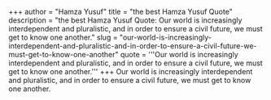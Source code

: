 +++
author = "Hamza Yusuf"
title = "the best Hamza Yusuf Quote"
description = "the best Hamza Yusuf Quote: Our world is increasingly interdependent and pluralistic, and in order to ensure a civil future, we must get to know one another."
slug = "our-world-is-increasingly-interdependent-and-pluralistic-and-in-order-to-ensure-a-civil-future-we-must-get-to-know-one-another"
quote = '''Our world is increasingly interdependent and pluralistic, and in order to ensure a civil future, we must get to know one another.'''
+++
Our world is increasingly interdependent and pluralistic, and in order to ensure a civil future, we must get to know one another.
